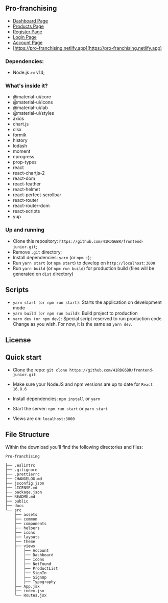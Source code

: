 ## Pro-franchising

- [Dashboard Page](https://pro-franchising.netlify.app/app/dashboard)
- [Products Page](https://pro-franchising.netlify.app/app/products)
- [Register Page](https://pro-franchising.netlify.app/register)
- [Login Page](https://pro-franchising.netlify.app/login)
- [Account Page](https://pro-franchising.netlify.app/app/account)
- [https://pro-franchising.netlify.app](https://pro-franchising.netlify.app)

### Dependencies:

- Node.js `>=` v14;

### What's inside it?

*  @material-ui/core
*  @material-ui/icons
*  @material-ui/lab
*  @material-ui/styles
*  axios
*  chart.js
*  clsx
*  formik
*  history
*  lodash
*  moment
*  nprogress
*  prop-types
*  react
*  react-chartjs-2
*  react-dom
*  react-feather
*  react-helmet
*  react-perfect-scrollbar
*  react-router
*  react-router-dom
*  react-scripts
*  yup

### Up and running

- Clone this repository: `https://github.com/41RDG6BR/frontend-junior.git`;
- Remove `.git` directory;
- Install dependencies: `yarn` (or `npm i`);
- Run `yarn start` (or `npm start`) to develop on `http://localhost:3000`
- Run `yarn build` (or `npm run build`) for production build (files will be generated on `dist` directory)

## Scripts

- `yarn start (or npm run start)`: Starts the application on development mode
- `yarn build (or npm run build)`: Build project to production
- `yarn dev (or npm dev)`: Special script reserved to run production code. Change as you wish. For now, it is the same as `yarn dev`.

## License

## Quick start

- Clone the repo: `git clone https://github.com/41RDG6BR/frontend-junior.git`

- Make sure your NodeJS and npm versions are up to date for `React 16.8.6`

- Install dependencies: `npm install` or `yarn`

- Start the server: `npm run start` or `yarn start`

- Views are on: `localhost:3000`

## File Structure

Within the download you'll find the following directories and files:

```
Pro-franchising

├── .eslintrc
├── .gitignore
├── .prettierrc
├── CHANGELOG.md
├── jsconfig.json
├── LICENSE.md
├── package.json
├── README.md
├── public
├── docs
└── src
	├── assets
	├── common
	├── components
	├── helpers
	├── icons
	├── layouts
	├── theme
	├── views
	│	├── Account
	│	├── Dashboard
	│	├── Icons
	│	├── NotFound
	│	├── ProductList
	│	├── SignIn
	│	├── SignUp
	│	├── Typography
	├── App.jsx
	├── index.jsx
	└── Routes.jsx
```
